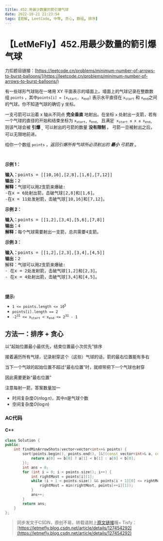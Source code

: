 ```yaml
---
title: 452.用最少数量的箭引爆气球
date: 2022-10-21 21:23:54
tags: [题解, LeetCode, 中等, 贪心, 数组, 排序]
---
```


# 【LetMeFly】452.用最少数量的箭引爆气球

力扣题目链接：[https://leetcode.cn/problems/minimum-number-of-arrows-to-burst-balloons/](https://leetcode.cn/problems/minimum-number-of-arrows-to-burst-balloons/)

<p>有一些球形气球贴在一堵用 XY 平面表示的墙面上。墙面上的气球记录在整数数组&nbsp;<code>points</code>&nbsp;，其中<code>points[i] = [x<sub>start</sub>, x<sub>end</sub>]</code>&nbsp;表示水平直径在&nbsp;<code>x<sub>start</sub></code>&nbsp;和&nbsp;<code>x<sub>end</sub></code>之间的气球。你不知道气球的确切 y 坐标。</p>

<p>一支弓箭可以沿着 x 轴从不同点 <strong>完全垂直</strong> 地射出。在坐标 <code>x</code> 处射出一支箭，若有一个气球的直径的开始和结束坐标为 <code>x</code><sub><code>start</code>，</sub><code>x</code><sub><code>end</code>，</sub> 且满足 &nbsp;<code>x<sub>start</sub>&nbsp;≤ x ≤ x</code><sub><code>end</code>，</sub>则该气球会被 <strong>引爆</strong>&nbsp;<sub>。</sub>可以射出的弓箭的数量 <strong>没有限制</strong> 。 弓箭一旦被射出之后，可以无限地前进。</p>

<p>给你一个数组 <code>points</code> ，<em>返回引爆所有气球所必须射出的 <strong>最小</strong> 弓箭数&nbsp;</em>。</p>
&nbsp;

<p><strong>示例 1：</strong></p>

<pre>
<strong>输入：</strong>points = [[10,16],[2,8],[1,6],[7,12]]
<strong>输出：</strong>2
<strong>解释：</strong>气球可以用2支箭来爆破:
-在x = 6处射出箭，击破气球[2,8]和[1,6]。
-在x = 11处发射箭，击破气球[10,16]和[7,12]。</pre>

<p><strong>示例 2：</strong></p>

<pre>
<strong>输入：</strong>points = [[1,2],[3,4],[5,6],[7,8]]
<strong>输出：</strong>4
<strong>解释：</strong>每个气球需要射出一支箭，总共需要4支箭。</pre>

<p><strong>示例 3：</strong></p>

<pre>
<strong>输入：</strong>points = [[1,2],[2,3],[3,4],[4,5]]
<strong>输出：</strong>2
解释：气球可以用2支箭来爆破:
- 在x = 2处发射箭，击破气球[1,2]和[2,3]。
- 在x = 4处射出箭，击破气球[3,4]和[4,5]。</pre>

<p>&nbsp;</p>

<p><meta charset="UTF-8" /></p>

<p><strong>提示:</strong></p>

<ul>
	<li><code>1 &lt;= points.length &lt;= 10<sup>5</sup></code></li>
	<li><code>points[i].length == 2</code></li>
	<li><code>-2<sup>31</sup>&nbsp;&lt;= x<sub>start</sub>&nbsp;&lt; x<sub>end</sub>&nbsp;&lt;= 2<sup>31</sup>&nbsp;- 1</code></li>
</ul>


    
## 方法一：排序 + 贪心

以“起始位置最小最优先，结束位置最小次优先”排序

接着遍历所有气球，记录射穿这个（这些）气球的话，箭的最右位置能有多右

当下一个气球的起始位置不超过“最右位置”时，就顺带把下一个气球也射穿

因此需要更新“最右位置”

注意每射一箭，答案数量加一

+ 时间复杂度$O(n\log n)$，其中$n$是气球个数
+ 空间复杂度$O(\log n)$

### AC代码

#### C++

```cpp
class Solution {
public:
    int findMinArrowShots(vector<vector<int>>& points) {
        sort(points.begin(), points.end(), [&](const vector<int>& a, const vector<int>& b) {
            return a[0] == b[0] ? a[1] < b[1] : a[0] < b[0];
        });
        int ans = 0;
        for (int i = 0; i < points.size(); i++) {
            int rightMost = points[i][1];
            while (i + 1 < points.size() && points[i + 1][0] <= rightMost) {
                rightMost = min(rightMost, points[++i][1]);
            }
            ans++;
        }
        return ans;
    }
};
```

> 同步发文于CSDN，原创不易，转载请附上[原文链接](https://blog.tisfy.eu.org/2022/10/21/LeetCode%200452.%E7%94%A8%E6%9C%80%E5%B0%91%E6%95%B0%E9%87%8F%E7%9A%84%E7%AE%AD%E5%BC%95%E7%88%86%E6%B0%94%E7%90%83/)哦~
> Tisfy：[https://letmefly.blog.csdn.net/article/details/127454292](https://letmefly.blog.csdn.net/article/details/127454292)
